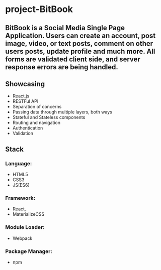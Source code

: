 # project-BitBook

## BitBook is a Social Media Single Page Application. Users can create an account, post image, video, or text posts, comment on other users posts, update profile and much more. All forms are validated client side, and server response errors are being handled.

## Showcasing
- React.js
- RESTFul API
- Separation of concerns
- Passing data through multiple layers, both ways
- Stateful and Stateless components
- Routing and navigation
- Authentication
- Validation
## Stack
### Language: 
- HTML5 
- CSS3
- JS(ES6) 
### Framework: 
- React, 
- MaterializeCSS 
### Module Loader: 
- Webpack 
### Package Manager: 
- npm

